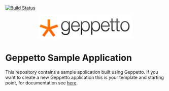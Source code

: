 [![Build Status](https://travis-ci.org/openworm/org.geppetto.frontend.png?branch=master)](https://travis-ci.org/openworm/org.geppetto.frontend)

<p align="center">
  <img src="https://github.com/tarelli/bucket/blob/master/geppetto%20logo.png?raw=true" alt="Geppetto logo"/>
</p>

# Geppetto Sample Application

This repository contains a sample application built using Geppetto. If you want to create a new Geppetto application this is your template and starting point, for documentation see [here](http://docs.geppetto.org/en/latest/build.html).
